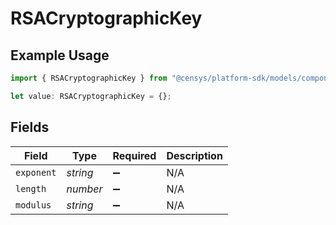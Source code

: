 # RSACryptographicKey

## Example Usage

```typescript
import { RSACryptographicKey } from "@censys/platform-sdk/models/components";

let value: RSACryptographicKey = {};
```

## Fields

| Field              | Type               | Required           | Description        |
| ------------------ | ------------------ | ------------------ | ------------------ |
| `exponent`         | *string*           | :heavy_minus_sign: | N/A                |
| `length`           | *number*           | :heavy_minus_sign: | N/A                |
| `modulus`          | *string*           | :heavy_minus_sign: | N/A                |